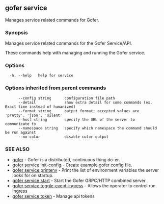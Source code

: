 ## gofer service

Manages service related commands for Gofer.

### Synopsis

Manages service related commands for the Gofer Service/API.

These commands help with managing and running the Gofer service.

### Options

```
  -h, --help   help for service
```

### Options inherited from parent commands

```
      --config string      configuration file path
      --detail             show extra detail for some commands (ex. Exact time instead of humanized)
      --format string      output format; accepted values are 'pretty', 'json', 'silent'
      --host string        specify the URL of the server to communicate to
      --namespace string   specify which namespace the command should be run against
      --no-color           disable color output
```

### SEE ALSO

- [gofer](gofer.md) - Gofer is a distributed, continuous thing do-er.
- [gofer service init-config](gofer_service_init-config.md) - Create example gofer config file.
- [gofer service printenv](gofer_service_printenv.md) - Print the list of environment variables the server looks for on startup.
- [gofer service start](gofer_service_start.md) - Start the Gofer GRPC/HTTP combined server
- [gofer service toggle-event-ingress](gofer_service_toggle-event-ingress.md) - Allows the operator to control run ingress
- [gofer service token](gofer_service_token.md) - Manage api tokens
